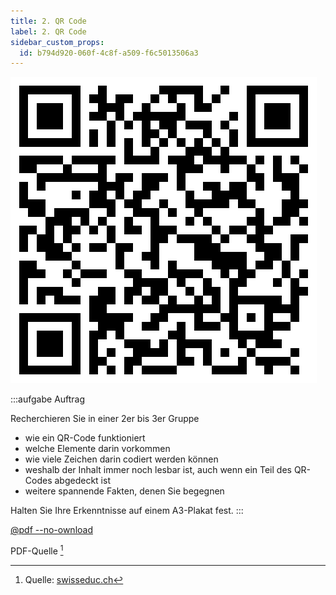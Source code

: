 ```yaml
---
title: 2. QR Code
label: 2. QR Code
sidebar_custom_props:
  id: b794d920-060f-4c8f-a509-f6c5013506a3
---
```



![Was enthält der QR-Code? 🏴‍☠️☠️𝜋](images/qr-code/piraten.svg)

:::aufgabe Auftrag

Recherchieren Sie in einer 2er bis 3er Gruppe
- wie ein QR-Code funktioniert
- welche Elemente darin vorkommen
- wie viele Zeichen darin codiert werden können
- weshalb der Inhalt immer noch lesbar ist, auch wenn ein Teil des QR-Codes abgedeckt ist
- weitere spannende Fakten, denen Sie begegnen

Halten Sie Ihre Erkenntnisse auf einem A3-Plakat fest.
:::


[@pdf --no-ownload](images/qr-code/qr-script.pdf)

PDF-Quelle [^1]

[^1]: Quelle: [swisseduc.ch](https://www.swisseduc.ch/informatik/theoretische_informatik/qr_codes/docs/unterlagen_lernende.pdf)
